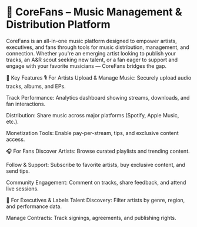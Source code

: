 # 🎵 CoreFans – Music Management & Distribution Platform

CoreFans is an all-in-one music platform designed to empower artists, executives, and fans through tools for music distribution, management, and connection. Whether you're an emerging artist looking to publish your tracks, an A&R scout seeking new talent, or a fan eager to support and engage with your favorite musicians — CoreFans bridges the gap.

🌟 Key Features
🎙️ For Artists
Upload & Manage Music: Securely upload audio tracks, albums, and EPs.

Track Performance: Analytics dashboard showing streams, downloads, and fan interactions.

Distribution: Share music across major platforms (Spotify, Apple Music, etc.).

Monetization Tools: Enable pay-per-stream, tips, and exclusive content access.

🎧 For Fans
Discover Artists: Browse curated playlists and trending content.

Follow & Support: Subscribe to favorite artists, buy exclusive content, and send tips.

Community Engagement: Comment on tracks, share feedback, and attend live sessions.

🏢 For Executives & Labels
Talent Discovery: Filter artists by genre, region, and performance data.

Manage Contracts: Track signings, agreements, and publishing rights.

